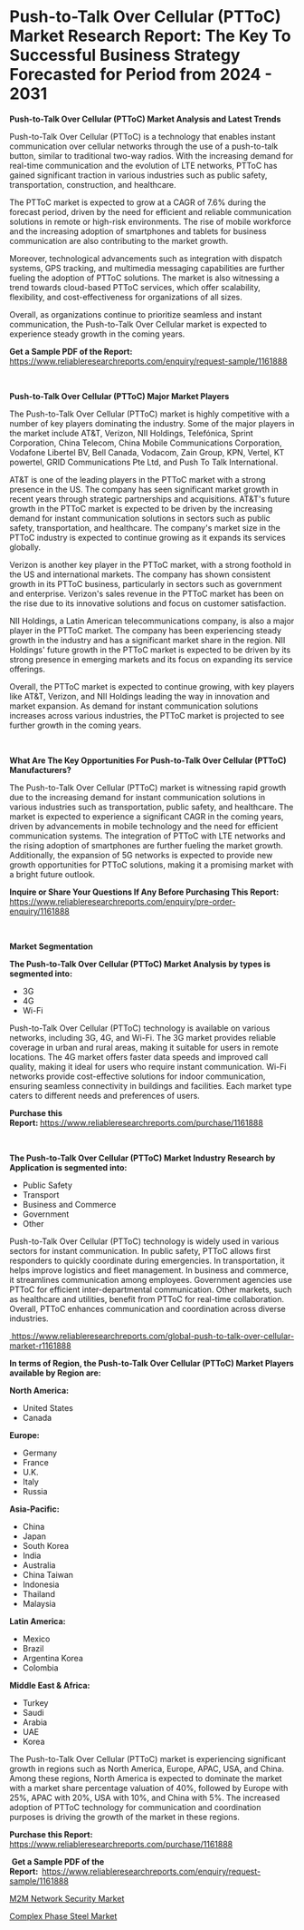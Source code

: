 <p><h1>Push-to-Talk Over Cellular (PTToC) Market Research Report: The Key To Successful Business Strategy Forecasted for Period from 2024 - 2031</h1></p><p><strong>Push-to-Talk Over Cellular (PTToC) Market Analysis and Latest Trends</strong></p>
<p><p>Push-to-Talk Over Cellular (PTToC) is a technology that enables instant communication over cellular networks through the use of a push-to-talk button, similar to traditional two-way radios. With the increasing demand for real-time communication and the evolution of LTE networks, PTToC has gained significant traction in various industries such as public safety, transportation, construction, and healthcare.</p><p>The PTToC market is expected to grow at a CAGR of 7.6% during the forecast period, driven by the need for efficient and reliable communication solutions in remote or high-risk environments. The rise of mobile workforce and the increasing adoption of smartphones and tablets for business communication are also contributing to the market growth.</p><p>Moreover, technological advancements such as integration with dispatch systems, GPS tracking, and multimedia messaging capabilities are further fueling the adoption of PTToC solutions. The market is also witnessing a trend towards cloud-based PTToC services, which offer scalability, flexibility, and cost-effectiveness for organizations of all sizes.</p><p>Overall, as organizations continue to prioritize seamless and instant communication, the Push-to-Talk Over Cellular market is expected to experience steady growth in the coming years.</p></p>
<p><strong>Get a Sample PDF of the Report:&nbsp;</strong> <a href="https://www.reliableresearchreports.com/enquiry/request-sample/1161888">https://www.reliableresearchreports.com/enquiry/request-sample/1161888</a></p>
<p>&nbsp;</p>
<p><strong>Push-to-Talk Over Cellular (PTToC) Major Market Players</strong></p>
<p><p>The Push-to-Talk Over Cellular (PTToC) market is highly competitive with a number of key players dominating the industry. Some of the major players in the market include AT&T, Verizon, NII Holdings, Telefónica, Sprint Corporation, China Telecom, China Mobile Communications Corporation, Vodafone Libertel BV, Bell Canada, Vodacom, Zain Group, KPN, Vertel, KT powertel, GRID Communications Pte Ltd, and Push To Talk International.</p><p>AT&T is one of the leading players in the PTToC market with a strong presence in the US. The company has seen significant market growth in recent years through strategic partnerships and acquisitions. AT&T's future growth in the PTToC market is expected to be driven by the increasing demand for instant communication solutions in sectors such as public safety, transportation, and healthcare. The company's market size in the PTToC industry is expected to continue growing as it expands its services globally.</p><p>Verizon is another key player in the PTToC market, with a strong foothold in the US and international markets. The company has shown consistent growth in its PTToC business, particularly in sectors such as government and enterprise. Verizon's sales revenue in the PTToC market has been on the rise due to its innovative solutions and focus on customer satisfaction.</p><p>NII Holdings, a Latin American telecommunications company, is also a major player in the PTToC market. The company has been experiencing steady growth in the industry and has a significant market share in the region. NII Holdings' future growth in the PTToC market is expected to be driven by its strong presence in emerging markets and its focus on expanding its service offerings.</p><p>Overall, the PTToC market is expected to continue growing, with key players like AT&T, Verizon, and NII Holdings leading the way in innovation and market expansion. As demand for instant communication solutions increases across various industries, the PTToC market is projected to see further growth in the coming years.</p></p>
<p>&nbsp;</p>
<p><strong>What Are The Key Opportunities For Push-to-Talk Over Cellular (PTToC) Manufacturers?</strong></p>
<p><p>The Push-to-Talk Over Cellular (PTToC) market is witnessing rapid growth due to the increasing demand for instant communication solutions in various industries such as transportation, public safety, and healthcare. The market is expected to experience a significant CAGR in the coming years, driven by advancements in mobile technology and the need for efficient communication systems. The integration of PTToC with LTE networks and the rising adoption of smartphones are further fueling the market growth. Additionally, the expansion of 5G networks is expected to provide new growth opportunities for PTToC solutions, making it a promising market with a bright future outlook.</p></p>
<p><strong>Inquire or Share Your Questions If Any Before Purchasing This Report:</strong> <a href="https://www.reliableresearchreports.com/enquiry/pre-order-enquiry/1161888">https://www.reliableresearchreports.com/enquiry/pre-order-enquiry/1161888</a></p>
<p>&nbsp;</p>
<p><strong>Market Segmentation</strong></p>
<p><strong>The Push-to-Talk Over Cellular (PTToC) Market Analysis by types is segmented into:</strong></p>
<p><ul><li>3G</li><li>4G</li><li>Wi-Fi</li></ul></p>
<p><p>Push-to-Talk Over Cellular (PTToC) technology is available on various networks, including 3G, 4G, and Wi-Fi. The 3G market provides reliable coverage in urban and rural areas, making it suitable for users in remote locations. The 4G market offers faster data speeds and improved call quality, making it ideal for users who require instant communication. Wi-Fi networks provide cost-effective solutions for indoor communication, ensuring seamless connectivity in buildings and facilities. Each market type caters to different needs and preferences of users.</p></p>
<p><strong>Purchase this Report:&nbsp;</strong><a href="https://www.reliableresearchreports.com/purchase/1161888">https://www.reliableresearchreports.com/purchase/1161888</a></p>
<p>&nbsp;</p>
<p><strong>The Push-to-Talk Over Cellular (PTToC) Market Industry Research by Application is segmented into:</strong></p>
<p><ul><li>Public Safety</li><li>Transport</li><li>Business and Commerce</li><li>Government</li><li>Other</li></ul></p>
<p><p>Push-to-Talk Over Cellular (PTToC) technology is widely used in various sectors for instant communication. In public safety, PTToC allows first responders to quickly coordinate during emergencies. In transportation, it helps improve logistics and fleet management. In business and commerce, it streamlines communication among employees. Government agencies use PTToC for efficient inter-departmental communication. Other markets, such as healthcare and utilities, benefit from PTToC for real-time collaboration. Overall, PTToC enhances communication and coordination across diverse industries.</p></p>
<p><a href="https://www.reliableresearchreports.com/global-push-to-talk-over-cellular-market-r1161888">&nbsp;https://www.reliableresearchreports.com/global-push-to-talk-over-cellular-market-r1161888</a></p>
<p><strong>In terms of Region, the Push-to-Talk Over Cellular (PTToC) Market Players available by Region are:</strong></p>
<p>
    <p> <strong> North America: </strong>
        <ul>
            <li>United States</li>
            <li>Canada</li>
        </ul>
        </p> 
    <p> <strong> Europe: </strong>
        <ul>
            <li>Germany</li>
            <li>France</li>
            <li>U.K.</li>
            <li>Italy</li>
            <li>Russia</li>
        </ul>
        </p> 
    <p> <strong> Asia-Pacific: </strong>
        <ul>
            <li>China</li>
            <li>Japan</li>
            <li>South Korea</li>
            <li>India</li>
            <li>Australia</li>
            <li>China Taiwan</li>
            <li>Indonesia</li>
            <li>Thailand</li>
            <li>Malaysia</li>
        </ul>
        </p> 
    <p> <strong> Latin America: </strong>
        <ul>
            <li>Mexico</li>
            <li>Brazil</li>
            <li>Argentina Korea</li>
            <li>Colombia</li>
        </ul>
        </p> 
    <p> <strong> Middle East & Africa: </strong>
        <ul>
            <li>Turkey</li>
            <li>Saudi</li>
            <li>Arabia</li>
            <li>UAE</li>
            <li>Korea</li>
        </ul>
    </p>
    </p>
<p><p>The Push-to-Talk Over Cellular (PTToC) market is experiencing significant growth in regions such as North America, Europe, APAC, USA, and China. Among these regions, North America is expected to dominate the market with a market share percentage valuation of 40%, followed by Europe with 25%, APAC with 20%, USA with 10%, and China with 5%. The increased adoption of PTToC technology for communication and coordination purposes is driving the growth of the market in these regions.</p></p>
<p><strong>Purchase this Report: </strong><a href="https://www.reliableresearchreports.com/purchase/1161888">https://www.reliableresearchreports.com/purchase/1161888</a></p>
<p>&nbsp;<strong>Get a Sample PDF of the Report:&nbsp;&nbsp;</strong><a href="https://www.reliableresearchreports.com/enquiry/request-sample/1161888">https://www.reliableresearchreports.com/enquiry/request-sample/1161888</a></p>
<p><strong></strong></p>
<p><p><a href="https://github.com/GroverBarry/Market-Research-Report-List-4/blob/main/m2m-network-security-market.md">M2M Network Security Market</a></p><p><a href="https://fearless-okapi-6c8.notion.site/Complex-Phase-Steel-Market-Size-Growth-Outlook-from-2024-to-2031-projecting-at-Market-s-Trends-Ana-c1d4d10cf3fd46b38359b774a11f3639">Complex Phase Steel Market</a></p></p>
